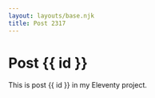 ```yaml
---
layout: layouts/base.njk
title: Post 2317
---
```


# Post {{ id }}

This is post {{ id }} in my Eleventy project.
